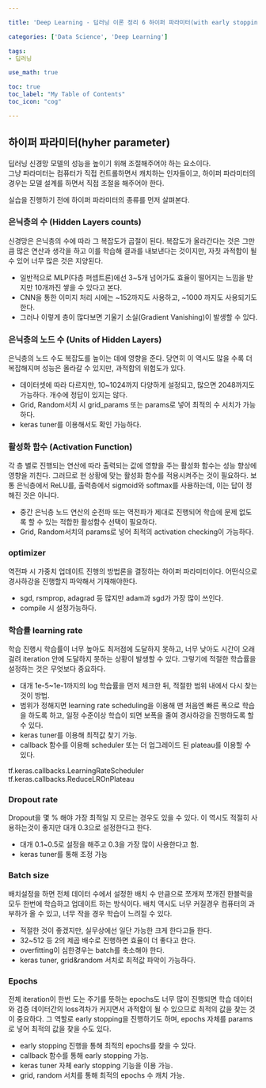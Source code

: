 ```yaml
---

title: 'Deep Learning - 딥러닝 이론 정리 6 하이퍼 파라미터(with early stopping)'

categories: ['Data Science', 'Deep Learning']

tags: 
- 딥러닝

use_math: true

toc: true
toc_label: "My Table of Contents"
toc_icon: "cog"

---
```


## 하이퍼 파라미터(hyher parameter)  
딥러닝 신경망 모델의 성능을 높이기 위해 조절해주어야 하는 요소이다.  
그냥 파라미터는 컴퓨터가 직접 컨트롤하면서 캐치하는 인자들이고, 하이퍼 파라미터의 경우는 모델 설계를 하면서 직접 조절을 해주어야 한다.  

실습을 진행하기 전에 하이퍼 파라미터의 종류를 먼저 살펴본다.  

### 은닉층의 수 (Hidden Layers counts)  
신경망은 은닉층의 수에 따라 그 복잡도가 곱절이 된다. 복잡도가 올라간다는 것은 그만큼 많은 연산과 생각을 하고 이를 학습해 결과를 내보낸다는 것이지만, 자칫 과적합이 될 수 있어 너무 많은 것은 지양된다.  

* 일반적으로 MLP(다층 퍼셉트론)에선 3~5개 넘어가도 효율이 떨어지는 느낌을 받지만 10개까진 쌓을 수 있다고 본다.  
* CNN을 통한 이미지 처리 시에는 ~152까지도 사용하고, ~1000 까지도 사용되기도 한다.  
* 그러나 이렇게 층이 많다보면 기울기 소실(Gradient Vanishing)이 발생할 수 있다.  



### 은닉층의 노드 수 (Units of Hidden Layers)
은닉층의 노드 수도 복잡도를 높이는 데에 영향을 준다. 당연히 이 역시도 많을 수록 더 복잡해지며 성능은 올라갈 수 있지만, 과적합의 위험도가 있다.  

* 데이터셋에 따라 다르지만, 10~1024까지 다양하게 설정되고, 많으면 2048까지도 가능하다. 개수에 정답이 있지는 않다.  
* Grid, Random서치 시 grid_params 또는 params로 넣어 최적의 수 서치가 가능하다.  
* keras tuner를 이용해서도 확인 가능하다.  

### 활성화 함수 (Activation Function)
각 층 별로 진행되는 연산에 따라 출력되는 값에 영향을 주는 활성화 함수는 성능 향상에 영향을 끼친다. 그러므로 현 상황에 맞는 활성화 함수를 적용시켜주는 것이 필요하다. 보통 은닉층에서 ReLU를, 출력층에서 sigmoid와 softmax를 사용하는데, 이는 답이 정해진 것은 아니다.  
* 중간 은닉층 노드 연산의 순전파 또는 역전파가 제대로 진행되어 학습에 문제 없도록 할 수 있는 적합한 활성함수 선택이 필요하다.  
* Grid, Random서치의 params로 넣어 최적의 activation checking이 가능하다.  

### optimizer
역전파 시 가중치 업데이트 진행의 방법론을 결정하는 하이퍼 파라미터이다. 어떤식으로 경사하강을 진행할지 파악해서 기재해야한다.  
* sgd, rsmprop, adagrad 등 많지만 adam과 sgd가 가장 많이 쓰인다.  
* compile 시 설정가능하다.  

### 학습률 learning rate
학습 진행시 학습률이 너무 높아도 최저점에 도달하지 못하고, 너무 낮아도 시간이 오래걸려 iteration 안에 도달하지 못하는 상황이 발생할 수 있다. 그렇기에 적절한 학습률을 설정하는 것은 무엇보다 중요하다.  

* 대개 1e-5~1e-1까지의 log 학습률을 먼저 체크한 뒤, 적절한 범위 내에서 다시 찾는것이 방법.  
* 범위가 정해지면 learning rate scheduling을 이용해 맨 처음엔 빠른 폭으로 학습을 하도록 하고, 일정 수준이상 학습이 되면 보폭을 줄여 경사하강을 진행하도록 할 수 있다.  
* keras tuner를 이용해 최적값 찾기 가능.  
* callback 함수를 이용해 scheduler 또는 더 업그레이드 된 plateau를 이용할 수 있다.  

tf.keras.callbacks.LearningRateScheduler  
tf.keras.callbacks.ReduceLROnPlateau  

### Dropout rate
Dropout을 몇 % 해야 가장 최적일 지 모르는 경우도 있을 수 있다. 이 역시도 적절히 사용하는것이 좋지만 대개 0.3으로 설정한다고 한다.  

* 대개 0.1~0.5로 설정을 해주고 0.3을 가장 많이 사용한다고 함.  
* keras tuner를 통해 조정 가능  

### Batch size
배치설정을 하면 전체 데이터 수에서 설정한 배치 수 만큼으로 쪼개져 쪼개진 한블럭을 모두 한번에 학습하고 업데이트 하는 방식이다. 배치 역시도 너무 커질경우 컴퓨터의 과부하가 올 수 있고, 너무 작을 경우 학습이 느려질 수 있다.  
* 적절한 것이 좋겠지만, 실무상에선 일단 가능한 크게 한다고들 한다.  
* 32~512 등 2의 제곱 배수로 진행하면 효율이 더 좋다고 한다.  
* overfitting이 심한경우는 batch를 축소해야 한다.  
* keras tuner, grid&random 서치로 최적값 파악이 가능하다.  

### Epochs
전체 iteration이 한번 도는 주기를 뜻하는 epochs도 너무 많이 진행되면 학습 데이터와 검증 데이터간의 loss격차가 커지면서 과적합이 될 수 있으므로 최적의 값을 찾는 것이 중요하다. 그 역할로 early stopping을 진행하기도 하며, epochs 자체를 params로 넣어 최적의 값을 찾을 수도 있다.  
* early stopping 진행을 통해 최적의 epochs를 찾을 수 있다.  
* callback 함수를 통해 early stopping 가능.  
* keras tuner 자체 early stopping 기능을 이용 가능.  
* grid, random 서치를 통해 최적의 epochs 수 캐치 가능.  
